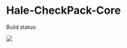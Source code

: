 # Hale-CheckPack-Core 

Build status:


<img src="https://travis-ci.org/ItsHale/Hale-CheckPack-Core.svg" />
